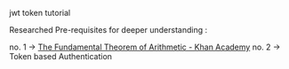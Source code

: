 jwt token tutorial

Researched Pre-requisites for deeper understanding :

no. 1 -> [The Fundamental Theorem of Arithmetic - Khan Academy](https://www.khanacademy.org/computing/computer-science/cryptography/modern-crypt/v/the-fundamental-theorem-of-arithmetic-1)
no. 2 -> Token based Authentication
